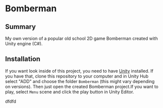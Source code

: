 # Bomberman

## Summary
My own version of a popular old school 2D game Bomberman created with Unity engine (C#).

## Installation
If you want look inside of this project, you need to have [Unity](https://unity.com/) installed. If you have that, clone this repository to your computer and in Unity Hub select "ADD" and choose the folder ``Bomberman`` (this might vary depending on versions). Then just open the created Bomberman project.If you want to play, select ``Menu`` scene and click the play button in Unity Editor.

dfdfd
